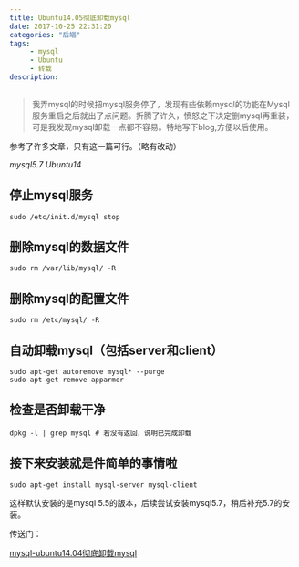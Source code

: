 ```yaml
---
title: Ubuntu14.05彻底卸载mysql
date: 2017-10-25 22:31:20
categories: "后端"
tags:
     - mysql
     - Ubuntu
     - 转载
description:
---
```


> 我弄mysql的时候把mysql服务停了，发现有些依赖mysql的功能在Mysql服务重启之后就出了点问题。折腾了许久，愤怒之下决定删mysql再重装，可是我发现mysql卸载一点都不容易。特地写下blog,方便以后使用。
<!--more-->

参考了许多文章，只有这一篇可行。（略有改动）

*mysql5.7 Ubuntu14*

## 停止mysql服务
```
sudo /etc/init.d/mysql stop
```
## 删除mysql的数据文件
```
sudo rm /var/lib/mysql/ -R
```
## 删除mysql的配置文件
```
sudo rm /etc/mysql/ -R
```
## 自动卸载mysql（包括server和client）
```
sudo apt-get autoremove mysql* --purge
sudo apt-get remove apparmor
```
## 检查是否卸载干净
```
dpkg -l | grep mysql # 若没有返回，说明已完成卸载
```
## 接下来安装就是件简单的事情啦
```
sudo apt-get install mysql-server mysql-client
```
这样默认安装的是mysql 5.5的版本，后续尝试安装mysql5.7，稍后补充5.7的安装。


传送门：

[mysql-ubuntu14.04彻底卸载mysql](http://blog.csdn.net/qq_25730711/article/details/53503959)
